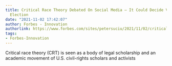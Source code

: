 ```yaml
---
title: Critical Race Theory Debated On Social Media – It Could Decide Virginia Gubernatorial
  Election
date: "2021-11-02 17:42:07"
author: Forbes - Innovation
authorlink: https://www.forbes.com/sites/petersuciu/2021/11/02/critical-race-theory-debated-on-social-media--it-could-decide-virginia-gubernatorial-election/
tags:
- Forbes-Innovation
---
```

Critical race theory (CRT) is seen as a body of legal scholarship and an academic movement of U.S. civil-rights scholars and activists